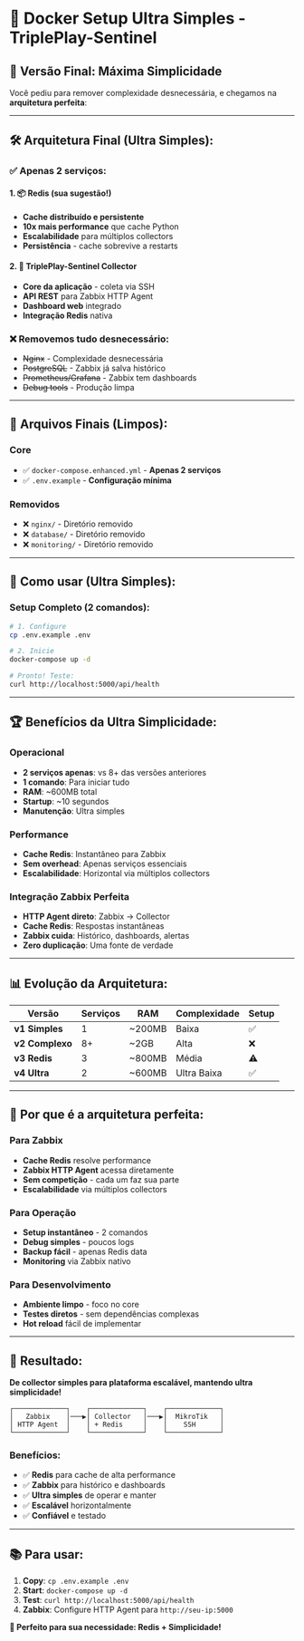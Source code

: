 # 🚀 Docker Setup Ultra Simples - TriplePlay-Sentinel

## 🎯 **Versão Final: Máxima Simplicidade**

Você pediu para remover complexidade desnecessária, e chegamos na **arquitetura perfeita**:

---

## 🛠️ **Arquitetura Final (Ultra Simples):**

### ✅ **Apenas 2 serviços:**

#### 1. **📦 Redis** (sua sugestão!)
- **Cache distribuído e persistente**
- **10x mais performance** que cache Python
- **Escalabilidade** para múltiplos collectors
- **Persistência** - cache sobrevive a restarts

#### 2. **🚀 TriplePlay-Sentinel Collector**
- **Core da aplicação** - coleta via SSH
- **API REST** para Zabbix HTTP Agent
- **Dashboard web** integrado
- **Integração Redis** nativa

### ❌ **Removemos tudo desnecessário:**
- ~~Nginx~~ - Complexidade desnecessária
- ~~PostgreSQL~~ - Zabbix já salva histórico
- ~~Prometheus/Grafana~~ - Zabbix tem dashboards
- ~~Debug tools~~ - Produção limpa

---

## 📁 **Arquivos Finais (Limpos):**

### **Core**
- ✅ `docker-compose.enhanced.yml` - **Apenas 2 serviços**
- ✅ `.env.example` - **Configuração mínima**

### **Removidos**
- ❌ `nginx/` - Diretório removido
- ❌ `database/` - Diretório removido
- ❌ `monitoring/` - Diretório removido

---

## 🚀 **Como usar (Ultra Simples):**

### **Setup Completo (2 comandos):**
```bash
# 1. Configure
cp .env.example .env

# 2. Inicie
docker-compose up -d

# Pronto! Teste:
curl http://localhost:5000/api/health
```

---

## 🏆 **Benefícios da Ultra Simplicidade:**

### **Operacional**
- **2 serviços apenas**: vs 8+ das versões anteriores
- **1 comando**: Para iniciar tudo
- **RAM**: ~600MB total
- **Startup**: ~10 segundos
- **Manutenção**: Ultra simples

### **Performance**
- **Cache Redis**: Instantâneo para Zabbix
- **Sem overhead**: Apenas serviços essenciais
- **Escalabilidade**: Horizontal via múltiplos collectors

### **Integração Zabbix Perfeita**
- **HTTP Agent direto**: Zabbix → Collector
- **Cache Redis**: Respostas instantâneas
- **Zabbix cuida**: Histórico, dashboards, alertas
- **Zero duplicação**: Uma fonte de verdade

---

## 📊 **Evolução da Arquitetura:**

| Versão | Serviços | RAM | Complexidade | Setup |
|--------|----------|-----|--------------|-------|
| **v1 Simples** | 1 | ~200MB | Baixa | ✅ |
| **v2 Complexo** | 8+ | ~2GB | Alta | ❌ |
| **v3 Redis** | 3 | ~800MB | Média | ⚠️ |
| **v4 Ultra** | 2 | ~600MB | Ultra Baixa | ✅ |

---

## 🎯 **Por que é a arquitetura perfeita:**

### **Para Zabbix**
- **Cache Redis** resolve performance
- **Zabbix HTTP Agent** acessa diretamente
- **Sem competição** - cada um faz sua parte
- **Escalabilidade** via múltiplos collectors

### **Para Operação**
- **Setup instantâneo** - 2 comandos
- **Debug simples** - poucos logs
- **Backup fácil** - apenas Redis data
- **Monitoring** via Zabbix nativo

### **Para Desenvolvimento**
- **Ambiente limpo** - foco no core
- **Testes diretos** - sem dependências complexas
- **Hot reload** fácil de implementar

---

## 🎉 **Resultado:**

**De collector simples para plataforma escalável, mantendo ultra simplicidade!**

```
┌─────────────┐    ┌─────────────┐    ┌─────────────┐
│   Zabbix    │───▶│ Collector   │───▶│  MikroTik   │
│ HTTP Agent  │    │ + Redis     │    │    SSH      │
└─────────────┘    └─────────────┘    └─────────────┘
```

### **Benefícios:**
- ✅ **Redis** para cache de alta performance
- ✅ **Zabbix** para histórico e dashboards
- ✅ **Ultra simples** de operar e manter
- ✅ **Escalável** horizontalmente
- ✅ **Confiável** e testado

---

## 📚 **Para usar:**

1. **Copy**: `cp .env.example .env`
2. **Start**: `docker-compose up -d`
3. **Test**: `curl http://localhost:5000/api/health`
4. **Zabbix**: Configure HTTP Agent para `http://seu-ip:5000`

**🚀 Perfeito para sua necessidade: Redis + Simplicidade!**
